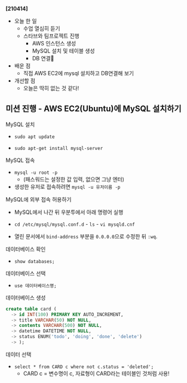 **[210414]**



- 오늘 한 일
  - 수업 열심히 듣기
  - 스타브와 팀프로젝트 진행
    - AWS 인스턴스 생성
    - MySQL 설치 및 테이블 생성
    - DB 연결🎉
- 배운 점
  - 직접 AWS EC2에 mysql 설치하고 DB연결해 보기
- 개선할 점
  - 오늘은 딱히 없는 것 같다!



## 미션 진행 - AWS EC2(Ubuntu)에 MySQL 설치하기

MySQL 설치

- `sudo apt update`

- `sudo apt-get install mysql-server`

MySQL 접속

- `mysql -u root -p`
  - (패스워드는 설정한 값 입력, 없으면 그냥 엔터)
- 생성한 유저로 접속하려면 `mysql -u 유저이름 -p`

MySQL에 외부 접속 허용하기

- MySQL에서 나간 뒤 우분투에서 아래 명령어 실행

- `cd /etc/mysql/mysql.conf.d` - `ls` - `vi mysqld.cnf`
- 열린 문서에서 `bind-address` 부분을 `0.0.0.0`으로 수정한 뒤 `:wq`.

데이터베이스 확인 

- `show databases;`

데이터베이스 선택 

- `use 데이터베이스명;`

데이터베이스 생성 

```sql
create table card (
  -> id INT(100) PRIMARY KEY AUTO_INCREMENT,
  -> title VARCHAR(50) NOT NULL,
  -> contents VARCHAR(500) NOT NULL,
  -> datetime DATETIME NOT NULL,
  -> status ENUM('todo', 'doing', 'done', 'delete')
  -> );
```

데이터 선택

- `select * from CARD c where not c.status = 'deleted';`
  - CARD c = 변수명이 c, 자료형이 CARD라는 테이블인 것처럼 사용!

